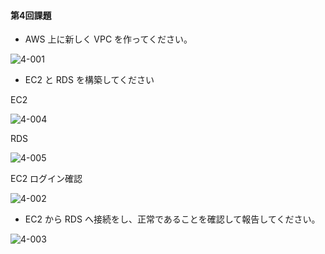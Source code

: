 #### 第4回課題

- AWS 上に新しく VPC を作ってください。

![4-001](https://user-images.githubusercontent.com/126846580/223367840-36cad00d-b71b-4d27-b12d-1b5f04458f42.png)


- EC2 と RDS を構築してください

EC2

![4-004](https://user-images.githubusercontent.com/126846580/223591288-fa7a14c4-3be6-443e-ab31-9cee6a7e85db.png)

RDS

![4-005](https://user-images.githubusercontent.com/126846580/223591292-d7314ea0-71bd-4351-b4dc-f30e2ad25c0e.png)


EC2 ログイン確認

![4-002](https://user-images.githubusercontent.com/126846580/223374948-665b3867-df0a-4346-8e50-0d512a5de592.png)


- EC2 から RDS へ接続をし、正常であることを確認して報告してください。

![4-003](https://user-images.githubusercontent.com/126846580/223374954-7be77b10-ce2f-474a-a91c-6401ef1f2080.png)
